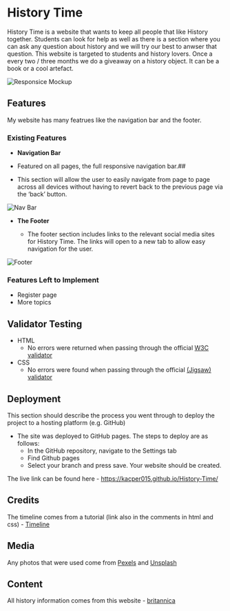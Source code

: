 # History Time

History Time is a website that wants to keep all people that like History together. Students can look for help as well as there is a section where you can ask any question about history and we will try our best to anwser that question. This website is targeted to students and history lovers. Once a every two / three months we do a giveaway on a history object. It can be a book or a cool artefact.

![Responsice Mockup](https://github.com/Kacper015/History-Time/blob/770eadb24328ce9172526fffe87063f3d97d50c1/Files/Screenshot%202022-03-28%20at%2017.55.54.png)

## Features

My website has many featrues like the navigation bar and the footer.

### Existing Features

- __Navigation Bar__

- Featured on all pages, the full responsive navigation bar.## 
- This section will allow the user to easily navigate from page to page across all devices without having to revert back to the previous page via the ‘back’ button. 

![Nav Bar](https://github.com/Kacper015/History-Time/blob/4c8283d1ed8a4c0087608077d0b65bb6173ae303/Files/Screenshot%202022-03-29%20at%2009.02.46.png)

- __The Footer__ 

  - The footer section includes links to the relevant social media sites for History Time. The links will open to a new tab to allow easy navigation for the user. 

![Footer](https://github.com/Kacper015/History-Time/blob/3c5ecd2ac5a0975844e46e602fc0663313fcbda0/Files/Screenshot%202022-03-29%20at%2009.06.16.png)

### Features Left to Implement

- Register page
- More topics 

## Validator Testing 

- HTML
  - No errors were returned when passing through the official [W3C validator](https://validator.w3.org/nu/?doc=https%3A%2F%2Fkacper015.github.io%2FHistory-Time%2F)
- CSS
  - No errors were found when passing through the official [(Jigsaw) validator](https://jigsaw.w3.org/css-validator/validator?uri=https%3A%2F%2Fkacper015.github.io%2FHistory-Time%2F&profile=css3svg&usermedium=all&warning=1&vextwarning=&lang=en)

## Deployment

This section should describe the process you went through to deploy the project to a hosting platform (e.g. GitHub) 

- The site was deployed to GitHub pages. The steps to deploy are as follows: 
  - In the GitHub repository, navigate to the Settings tab 
  - Find Github pages
  - Select your branch and press save. Your website should be created. 

The live link can be found here - https://kacper015.github.io/History-Time/


## Credits

The timeline comes from a tutorial (link also in the comments in html and css) - [Timeline ](https://www.w3schools.com/howto/howto_css_timeline.asp)

## Media
 
Any photos that were used come from [Pexels](https://www.pexels.com/) and [Unsplash](https://unsplash.com/)

## Content

All history information comes from this website - [britannica](https://www.britannica.com/event/Cold-War)

